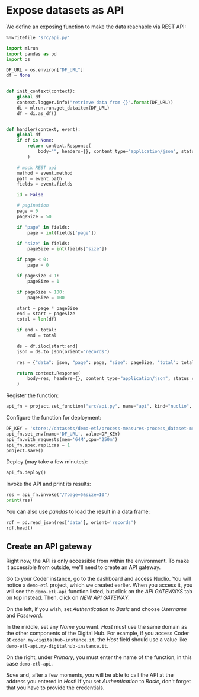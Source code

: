 # Expose datasets as API

We define an exposing function to make the data reachable via REST API:
``` python
%%writefile 'src/api.py'

import mlrun
import pandas as pd
import os

DF_URL = os.environ["DF_URL"]
df = None


def init_context(context):
    global df
    context.logger.info("retrieve data from {}".format(DF_URL))
    di = mlrun.run.get_dataitem(DF_URL)
    df = di.as_df()


def handler(context, event):
    global df
    if df is None:
        return context.Response(
            body="", headers={}, content_type="application/json", status_code=500
        )

    # mock REST api
    method = event.method
    path = event.path
    fields = event.fields

    id = False

    # pagination
    page = 0
    pageSize = 50

    if "page" in fields:
        page = int(fields['page'])

    if "size" in fields:
        pageSize = int(fields['size'])

    if page < 0:
        page = 0

    if pageSize < 1:
        pageSize = 1

    if pageSize > 100:
        pageSize = 100

    start = page * pageSize
    end = start + pageSize
    total = len(df)

    if end > total:
        end = total

    ds = df.iloc[start:end]
    json = ds.to_json(orient="records")

    res = {"data": json, "page": page, "size": pageSize, "total": total}

    return context.Response(
        body=res, headers={}, content_type="application/json", status_code=200
    )
```

Register the function:
``` python
api_fn = project.set_function("src/api.py", name="api", kind="nuclio", image="mlrun/mlrun", handler='handler')
```

Configure the function for deployment:
``` python
DF_KEY = 'store://datasets/demo-etl/process-measures-process_dataset-measures'
api_fn.set_env(name='DF_URL', value=DF_KEY)
api_fn.with_requests(mem='64M',cpu="250m")
api_fn.spec.replicas = 1
project.save()
```

Deploy (may take a few minutes):
``` python
api_fn.deploy()
```

Invoke the API and print its results:
``` python
res = api_fn.invoke("/?page=5&size=10")
print(res)
```

You can also use *pandas* to load the result in a data frame:
``` python
rdf = pd.read_json(res['data'], orient='records')
rdf.head()
```

## Create an API gateway

Right now, the API is only accessible from within the environment. To make it accessible from outside, we'll need to create an API gateway.

Go to your Coder instance, go to the dashboard and access Nuclio. You will notice a `demo-etl` project, which we created earlier. When you access it, you will see the `demo-etl-api` function listed, but click on the *API GATEWAYS* tab on top instead. Then, click on *NEW API GATEWAY*.

On the left, if you wish, set *Authentication* to *Basic* and choose *Username* and *Password*.

In the middle, set any *Name* you want. *Host* must use the same domain as the other components of the Digital Hub. For example, if you access Coder at `coder.my-digitalhub-instance.it`, the *Host* field should use a value like `demo-etl-api.my-digitalhub-instance.it`.

On the right, under *Primary*, you must enter the name of the function, in this case `demo-etl-api`.

*Save* and, after a few moments, you will be able to call the API at the address you entered in *Host*! If you set *Authentication* to *Basic*, don't forget that you have to provide the credentials.